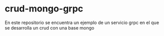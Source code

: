 # crud-mongo-grpc
En este repositorio se encuentra un ejemplo de un servicio grpc en el que se desarrolla un crud con una base mongo
